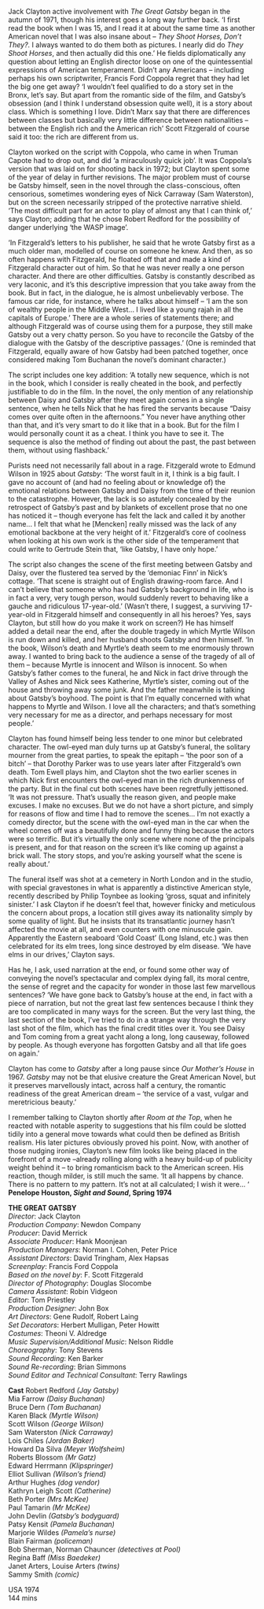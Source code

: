 

Jack Clayton active involvement with _The Great Gatsby_ began in the autumn of 1971, though his interest goes a long way further back. ‘I first read the book when I was 15, and I read it at about the same time as another American novel that I was also insane about – _They Shoot Horses, Don’t They?._ I always wanted to do them both as pictures. I nearly did do _They Shoot Horses_, and then actually did this one.’ He fields diplomatically any question about letting an English director loose on one of the quintessential expressions of American temperament. Didn’t any Americans – including perhaps his own scriptwriter, Francis Ford Coppola regret that they had let the big one get away? ‘I wouldn’t feel qualified to do a story set in the Bronx, let’s say. But apart from the romantic side of the film, and Gatsby’s obsession (and I think I understand obsession quite well), it is a story about class. Which is something I love. Didn’t Marx say that there are differences between classes but basically very little difference between nationalities – between the English rich and the American rich’ Scott Fitzgerald of course said it too: the rich are different from us.

Clayton worked on the script with Coppola, who came in when Truman Capote had to drop out, and did ‘a miraculously quick job’. It was Coppola’s version that was laid on for shooting back in 1972; but Clayton spent some of the year of delay in further revisions. The major problem must of course be Gatsby himself, seen in the novel through the class-conscious, often censorious, sometimes wondering eyes of Nick Carraway (Sam Waterston), but on the screen necessarily stripped of the protective narrative shield. ‘The most difficult part for an actor to play of almost any that I can think of,’ says Clayton; adding that he chose Robert Redford for the possibility of danger underlying ‘the WASP image’.

‘In Fitzgerald’s letters to his publisher, he said that he wrote Gatsby first as a much older man, modelled of course on someone he knew. And then, as so often happens with Fitzgerald, he floated off that and made a kind of Fitzgerald character out of him. So that he was never really a one person character. And there are other difficulties. Gatsby is constantly described as very laconic, and it’s this descriptive impression that you take away from the book. But in fact, in the dialogue, he is almost unbelievably verbose. The famous car ride, for instance, where he talks about himself – ‘I am the son of wealthy people in the Middle West... I lived like a young rajah in all the capitals of Europe.’ There are a whole series of statements there; and although Fitzgerald was of course using them for a purpose, they still make Gatsby out a very chatty person. So you have to reconcile the Gatsby of the dialogue with the Gatsby of the descriptive passages.’ (One is reminded that Fitzgerald, equally aware of how Gatsby had been patched together, once considered making Tom Buchanan the novel’s dominant character.)

The script includes one key addition: ‘A totally new sequence, which is not in the book, which I consider is really cheated in the book, and perfectly justifiable to do in the film. In the novel, the only mention of any relationship between Daisy and Gatsby after they meet again comes in a single sentence, when he tells Nick that he has fired the servants because “Daisy comes over quite often in the afternoons.” You never have anything other than that, and it’s very smart to do it like that in a book. But for the film I would personally count it as a cheat. I think you have to see it. The sequence is also the method of finding out about the past, the past between them, without using flashback.’

Purists need not necessarily fall about in a rage. Fitzgerald wrote to Edmund Wilson in 1925 about _Gatsby_: ‘The worst fault in it, I think is a big fault. I gave no account of (and had no feeling about or knowledge of) the emotional relations between Gatsby and Daisy from the time of their reunion to the catastrophe. However, the lack is so astutely concealed by the retrospect of Gatsby’s past and by blankets of excellent prose that no one has noticed it – though everyone has felt the lack and called it by another name... I felt that what he [Mencken] really missed was the lack of any emotional backbone at the very height of it.’ Fitzgerald’s core of coolness when looking at his own work is the other side of the temperament that could write to Gertrude Stein that, ‘like Gatsby, I have only hope.’

The script also changes the scene of the first meeting between Gatsby and Daisy, over the flustered tea served by the ‘demoniac Finn’ in Nick’s cottage. ‘That scene is straight out of English drawing-room farce. And I can’t believe that someone who has had Gatsby’s background in life, who is in fact a very, very tough person, would suddenly revert to behaving like a gauche and ridiculous 17-year-old.’ (Wasn’t there, I suggest, a surviving 17-year-old in Fitzgerald himself and consequently in all his heroes? Yes, says Clayton, but still how do you make it work on screen?) He has himself added a detail near the end, after the double tragedy in which Myrtle Wilson is run down and killed, and her husband shoots Gatsby and then himself. ‘In the book, Wilson’s death and Myrtle’s death seem to me enormously thrown away. I wanted to bring back to the audience a sense of the tragedy of all of them – because Myrtle is innocent and Wilson is innocent. So when Gatsby’s father comes to the funeral, he and Nick in fact drive through the Valley of Ashes and Nick sees Katherine, Myrtle’s sister, coming out of the house and throwing away some junk. And the father meanwhile is talking about Gatsby’s boyhood. The point is that I’m equally concerned with what happens to Myrtle and Wilson. I love all the characters; and that’s something very necessary for me as a director, and perhaps necessary for most people.’

Clayton has found himself being less tender to one minor but celebrated character. The owl-eyed man duly turns up at Gatsby’s funeral, the solitary mourner from the great parties, to speak the epitaph – ‘the poor son of a bitch’ – that Dorothy Parker was to use years later after Fitzgerald’s own death. Tom Ewell plays him, and Clayton shot the two earlier scenes in which Nick first encounters the owl-eyed man in the rich drunkenness of the party. But in the final cut both scenes have been regretfully jettisoned. ‘It was not pressure. That’s usually the reason given, and people make excuses. I make no excuses. But we do not have a short picture, and simply for reasons of flow and time I had to remove the scenes... I’m not exactly a comedy director, but the scene with the owl-eyed man in the car when the wheel comes off was a beautifully done and funny thing because the actors were so terrific. But it’s virtually the only scene where none of the principals is present, and for that reason on the screen it’s like coming up against a brick wall. The story stops, and you’re asking yourself what the scene is really about.’

The funeral itself was shot at a cemetery in North London and in the studio, with special gravestones in what is apparently a distinctive American style, recently described by Philip Toynbee as looking ‘gross, squat and infinitely sinister.’ I ask Clayton if he doesn’t feel that, however finicky and meticulous the concern about props, a location still gives away its nationality simply by some quality of light. But he insists that its transatlantic journey hasn’t affected the movie at all, and even counters with one minuscule gain. Apparently the Eastern seaboard ‘Gold Coast’ (Long Island, etc.) was then celebrated for its elm trees, long since destroyed by elm disease. ‘We have elms in our drives,’ Clayton says.

Has he, I ask, used narration at the end, or found some other way of conveying the novel’s spectacular and complex dying fall, its moral centre, the sense of regret and the capacity for wonder in those last few marvellous sentences? ‘We have gone back to Gatsby’s house at the end, in fact with a piece of narration, but not the great last few sentences because I think they are too complicated in many ways for the screen. But the very last thing, the last section of the book, I’ve tried to do in a strange way through the very last shot of the film, which has the final credit titles over it. You see Daisy and Tom coming from a great yacht along a long, long causeway, followed by people. As though everyone has forgotten Gatsby and all that life goes on again.’

Clayton has come to _Gatsby_ after a long pause since _Our Mother’s House_ in 1967. _Gatsby_ may not be that elusive creature the Great American Novel, but it preserves marvellously intact, across half a century, the romantic readiness of the great American dream – ‘the service of a vast, vulgar and meretricious beauty.’

I remember talking to Clayton shortly after _Room at the Top_, when he reacted with notable asperity to suggestions that his film could be slotted tidily into a general move towards what could then be defined as British realism. His later pictures obviously proved his point. Now, with another of those nudging ironies, Clayton’s new film looks like being placed in the forefront of a move –already rolling along with a heavy build-up of publicity weight behind it – to bring romanticism back to the American screen. His reaction, though milder, is still much the same. ‘It all happens by chance. There is no pattern to my pattern. It’s not at all calculated; I wish it were... ‘<br>
**Penelope Houston, _Sight and Sound_, Spring 1974**<br>

**THE GREAT GATSBY**<br>
_Director_: Jack Clayton  
_Production Company_: Newdon Company  
_Producer_: David Merrick  
_Associate Producer_: Hank Moonjean  
_Production Managers_: Norman I. Cohen, Peter Price  
_Assistant Directors_: David Tringham, Alex Hapsas  
_Screenplay_: Francis Ford Coppola  
_Based on the novel by_: F. Scott Fitzgerald  
_Director of Photography_: Douglas Slocombe  
_Camera Assistant_: Robin Vidgeon  
_Editor_: Tom Priestley  
_Production Designer_: John Box  
_Art Directors_: Gene Rudolf, Robert Laing  
_Set Decorators_: Herbert Mulligan, Peter Howitt  
_Costumes_: Theoni V. Aldredge  
_Music Supervision/Additional Music_: Nelson Riddle  
_Choreography_: Tony Stevens  
_Sound Recording_: Ken Barker  
_Sound Re-recording_: Brian Simmons  
_Sound Editor and Technical Consultant_:  Terry Rawlings<br>

**Cast**
Robert Redford _(Jay Gatsby)_  
Mia Farrow _(Daisy Buchanan)_  
Bruce Dern _(Tom Buchanan)_  
Karen Black _(Myrtle Wilson)_  
Scott Wilson _(George Wilson)_  
Sam Waterston _(Nick Carraway)_  
Lois Chiles _(Jordan Baker)_  
Howard Da Silva _(Meyer Wolfsheim)_  
Roberts Blossom _(Mr Gatz)_  
Edward Herrmann _(Klipspringer)_  
Elliot Sullivan _(Wilson’s friend)_  
Arthur Hughes _(dog vendor)_  
Kathryn Leigh Scott _(Catherine)_  
Beth Porter _(Mrs McKee)_  
Paul Tamarin _(Mr McKee)_  
John Devlin _(Gatsby’s bodyguard)_  
Patsy Kensit _(Pamela Buchanan)_  
Marjorie Wildes _(Pamela’s nurse)_  
Blain Fairman _(policeman)_  
Bob Sherman, Norman Chauncer _(detectives at Pool)_  
Regina Baff _(Miss Baedeker)_  
Janet Arters,  Louise Arters _(twins)_  
Sammy Smith _(comic)_<br>

USA 1974<br>
144 mins<br>
<!--stackedit_data:
eyJoaXN0b3J5IjpbLTYzNjA4MjgyMl19
-->